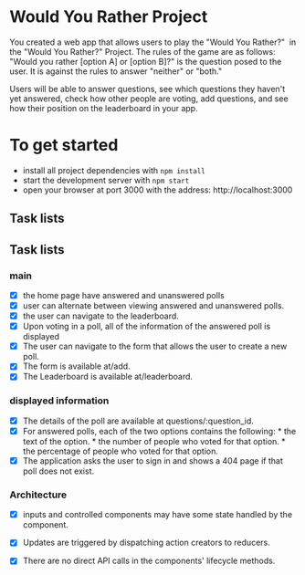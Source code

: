  # Would You Rather Project
You created a web app that allows users to play the "Would You Rather?"  in the "Would You Rather?" Project. The rules of the game are as follows: "Would you rather [option A] or [option B]?" is the question posed to the user. It is against the rules to answer "neither" or "both."

Users will be able to answer questions, see which questions they haven't yet answered, check how other people are voting, add questions, and see how their position on the leaderboard in your app.

# To get started 

* install all project dependencies with `npm install`
* start the development server with `npm start`
* open your browser at port 3000 with the address: http://localhost:3000

## Task lists 







 ## Task lists 
### main

- [x] the home page have answered and unanswered polls
- [x] user can alternate between viewing answered and unanswered polls.
- [x] the user can navigate to the leaderboard.
- [x] Upon voting in a poll, all of the information of the answered poll is displayed
- [x] The user can navigate to the form that allows the user to create a new poll.
- [x] The form is available at/add.
- [x] The Leaderboard is available at/leaderboard.

### displayed information

- [x] The details of the poll are available at questions/:question_id.
- [x] For answered polls, each of the two options contains the following:
      * the text of the option.
      * the number of people who voted for that option.
      * the percentage of people who voted for that option.
- [x] The application asks the user to sign in and shows a 404 page if that poll does not exist.

### Architecture

- [x] inputs and controlled components may have some state handled by the component.
- [x] Updates are triggered by dispatching action creators to reducers.
- [x] There are no direct API calls in the components' lifecycle methods.





